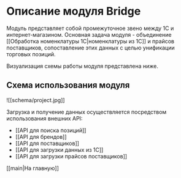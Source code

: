 # Описание модуля Bridge

Модуль представляет собой промежуточное звено между 1С и интернет-магазином. Основная задача модуля - объединение [[Обработка номенклатуры 1С|номенклатуры из 1С]] и прайсов поставщиков, сопоставление этих данных с целью унификации торговых позиций. 

Визуализация схемы работы модуля представлена ниже.

## Схема использования модуля

![[schema/project.jpg]]


Загрузка и получение данных осуществляется посредством использования внешних API:

-   [[API для поиска позиций]]
-   [[API для брендов]]
-   [[API для поставщиков]]
-   [[API для загрузки данных из 1С]]
-   [[API для загрузки прайсов поставщиков]]


[[main|На главную]]
